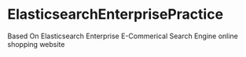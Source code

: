 # ElasticsearchEnterprisePractice
Based On Elasticsearch Enterprise E-Commerical Search Engine online shopping website
